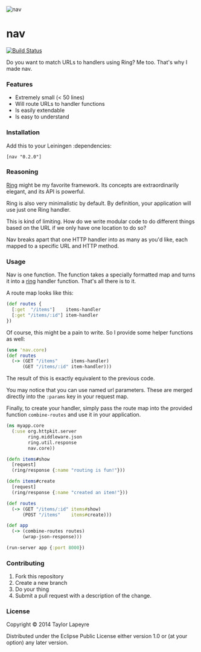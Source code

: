 ![nav](http://i.imgur.com/dg9y1Kl.jpg)

# nav
[![Build Status](https://travis-ci.org/taylorlapeyre/nav.svg)](https://travis-ci.org/taylorlapeyre/nav)

Do you want to match URLs to handlers using Ring? Me too. That's why I made nav.

### Features
- Extremely small (< 50 lines)
- Will route URLs to handler functions
- Is easily extendable
- Is easy to understand

### Installation

Add this to your Leiningen :dependencies:

```
[nav "0.2.0"]
```

### Reasoning

[Ring][ring] might be my favorite framework. Its concepts are extraordinarily elegant, and its API is powerful.

Ring is also very minimalistic by default. By definition, your application will use just one Ring handler.

This is kind of limiting. How do we write modular code to do different things based on the URL if we only have one location to do so?

Nav breaks apart that one HTTP handler into as many as you'd like, each mapped to a specific URL and HTTP method.

### Usage

Nav is one function. The function takes a specially formatted map and turns it into a [ring][ring] handler function. That's all there is to it.

A route map looks like this:

``` clojure
(def routes {
  [:get  "/items"]    items-handler
  [:get "/items/:id"] item-handler
})
```

Of course, this might be a pain to write. So I provide some helper functions as well:

``` clojure
(use 'nav.core)
(def routes
  (-> (GET "/items"     items-handler)
      (GET "/items/:id" item-handler)))
```

The result of this is exactly equivalent to the previous code.

You may notice that you can use named url parameters. These are merged directly into the `:params` key in your request map.

Finally, to create your handler, simply pass the route map into the provided function `combine-routes` and use it in your application.

``` clojure
(ns myapp.core
  (:use org.httpkit.server
        ring.middleware.json
        ring.util.response
        nav.core))

(defn items#show
  [request]
  (ring/response {:name "routing is fun!"}))

(defn items#create
  [request]
  (ring/response {:name "created an item!"}))

(def routes
  (-> (GET "/items/:id" items#show)
      (POST "/items"    items#create)))

(def app
  (-> (combine-routes routes)
      (wrap-json-response)))

(run-server app {:port 8000})
```

### Contributing

1. Fork this repository
2. Create a new branch
3. Do your thing
4. Submit a pull request with a description of the change.

### License

Copyright © 2014 Taylor Lapeyre

Distributed under the Eclipse Public License either version 1.0 or (at
your option) any later version.

[ring]: https://github.com/ring-clojure/ring
